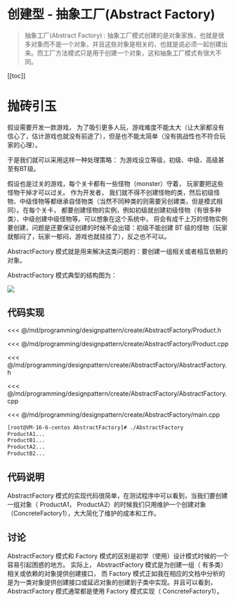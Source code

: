 # 创建型 - 抽象工厂(Abstract Factory)

> 抽象工厂(Abstract Factory) : 抽象工厂模式创建的是对象家族，也就是很多对象而不是一个对象，并且这些对象是相关的，也就是说必须一起创建出来。而工厂方法模式只是用于创建一个对象，这和抽象工厂模式有很大不同。

​[[toc]]

# 抛砖引玉

假设需要开发一款游戏， 为了吸引更多人玩，游戏难度不能太大（让大家都没有信心了，估计游戏也就没有前途了），但是也不能太简单（没有挑战性也不符合玩家的心理）。

于是我们就可以采用这样一种处理策略： 为游戏设立等级，初级、中级、高级甚至有BT级。 

假设也是过关的游戏，每个关卡都有一些怪物（monster）守着， 玩家要把这些怪物干掉才可以过关。 作为开发者， 我们就不得不创建怪物的类，然后初级怪物、中级怪物等都继承自怪物类（当然不同种类的则需要另创建类，但是模式相同）。在每个关卡， 都要创建怪物的实例，例如初级就创建初级怪物（有很多种类）、中级创建中级怪物等。可以想象在这个系统中， 将会有成千上万的怪物实例要创建，问题是还要保证创建的时候不会出错：初级不能创建 BT 级的怪物（玩家就郁闷了，玩家一郁闷，游戏也就挂挂了），反之也不可以。

AbstractFactory 模式就是用来解决这类问题的：要创建一组相关或者相互依赖的对象。

AbstractFactory 模式典型的结构图为：

![](/_images/programming/designpattern/create/AbstractFactory.png)

## 代码实现

<<< @/md/programming/designpattern/create/AbstractFactory/Product.h

<<< @/md/programming/designpattern/create/AbstractFactory/Product.cpp

<<< @/md/programming/designpattern/create/AbstractFactory/AbstractFactory.h

<<< @/md/programming/designpattern/create/AbstractFactory/AbstractFactory.cpp

<<< @/md/programming/designpattern/create/AbstractFactory/main.cpp


```bash
[root@VM-16-6-centos AbstractFactory]# ./AbstractFactory
ProductA1...
ProductB1...
ProductA2...
ProductB2...
```

## 代码说明

AbstractFactory 模式的实现代码很简单，在测试程序中可以看到，当我们要创建一组对象（ ProductA1， ProductA2）的时候我们只用维护一个创建对象（ConcreteFactory1），大大简化了维护的成本和工作。

## 讨论

AbstractFactory 模式和 Factory 模式的区别是初学（使用）设计模式时候的一个容易引起困惑的地方。 实际上， AbstractFactory 模式是为创建一组（ 有多类） 相关或依赖的对象提供创建接口， 而 Factory 模式正如我在相应的文档中分析的是为一类对象提供创建接口或延迟对象的创建到子类中实现。并且可以看到， AbstractFactory 模式通常都是使用 Factory 模式实现（ ConcreteFactory1）。